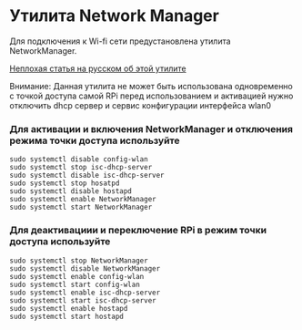 # Утилита Network Manager

Для подключения к Wi-fi сети предустановлена утилита NetworkManager.

[Неплохая статья на русском об этой утилите](https://losst.ru/upravlenie-networkmanager-iz-konsoli)

Внимание: Данная утилита не может быть использована одновременно с точкой доступа самой RPi перед использованием и активацией нужно отключить dhcp сервер и сервис конфигурации интерфейса wlan0

### Для активации и включения NetworkManager и отключения режима точки доступа используйте
```
sudo systemctl disable config-wlan
sudo systemctl stop isc-dhcp-server
sudo systemctl disable isc-dhcp-server
sudo systemctl stop hosatpd
sudo systemctl disable hostapd
sudo systemctl enable NetworkManager
sudo systemctl start NetworkManager
```

### Для деактивациии и переключение RPi в режим точки доступа используйте
```
sudo systemctl stop NetworkManager
sudo systemctl disable NetworkManager
sudo systemctl enable config-wlan
sudo systemctl start config-wlan
sudo systemctl enable isc-dhcp-server
sudo systemctl start isc-dhcp-server
sudo systemctl enable hostapd
sudo systemctl start hostapd
```
